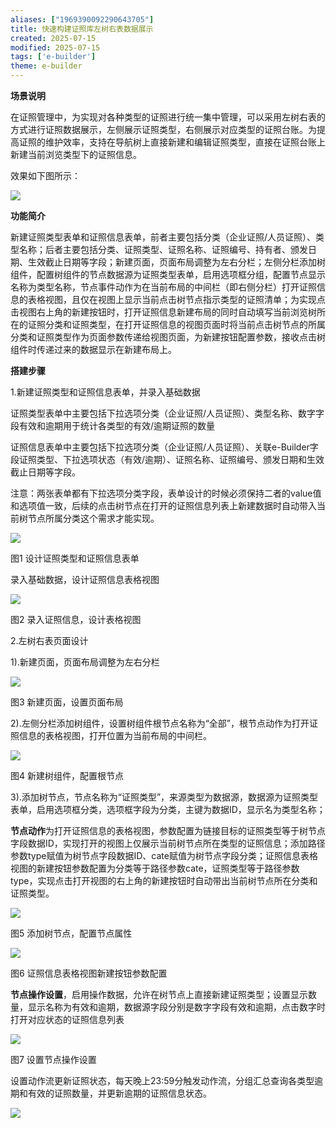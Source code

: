 ```yaml
---
aliases: ["1969390092290643705"]
title: 快速构建证照库左树右表数据展示
created: 2025-07-15
modified: 2025-07-15
tags: ['e-builder']
theme: e-builder
---
```


**场景说明**

在证照管理中，为实现对各种类型的证照进行统一集中管理，可以采用左树右表的方式进行证照数据展示，左侧展示证照类型，右侧展示对应类型的证照台账。为提高证照的维护效率，支持在导航树上直接新建和编辑证照类型，直接在证照台账上新建当前浏览类型下的证照信息。

效果如下图所示：

![](https://myhelpdoc.oss-cn-heyuan.aliyuncs.com/mdimages/4d9dd26d945b90f995170c2aec5829bb.jpg)

**功能简介**

新建证照类型表单和证照信息表单，前者主要包括分类（企业证照/人员证照）、类型名称；后者主要包括分类、证照类型、证照名称、证照编号、持有者、颁发日期、生效截止日期等字段；新建页面，页面布局调整为左右分栏；左侧分栏添加树组件，配置树组件的节点数据源为证照类型表单，启用选项框分组，配置节点显示名称为类型名称，节点事件动作为在当前布局的中间栏（即右侧分栏）打开证照信息的表格视图，且仅在视图上显示当前点击树节点指示类型的证照清单；为实现点击视图右上角的新建按钮时，打开证照信息新建布局的同时自动填写当前浏览树所在的证照分类和证照类型，在打开证照信息的视图页面时将当前点击树节点的所属分类和证照类型作为页面参数传递给视图页面，为新建按钮配置参数，接收点击树组件时传递过来的数据显示在新建布局上。

**搭建步骤**

1.新建证照类型和证照信息表单，并录入基础数据

证照类型表单中主要包括下拉选项分类（企业证照/人员证照）、类型名称、数字字段有效和逾期用于统计各类型的有效/逾期证照的数量

证照信息表单中主要包括下拉选项分类（企业证照/人员证照）、关联e-Builder字段证照类型、下拉选项状态（有效/逾期）、证照名称、证照编号、颁发日期和生效截止日期等字段。

注意：两张表单都有下拉选项分类字段，表单设计的时候必须保持二者的value值和选项值一致，后续的点击树节点在打开的证照信息列表上新建数据时自动带入当前树节点所属分类这个需求才能实现。

![](https://myhelpdoc.oss-cn-heyuan.aliyuncs.com/mdimages/9c705376bfd0f58e91163b2b8fb276ef.jpg)

图1 设计证照类型和证照信息表单

录入基础数据，设计证照信息表格视图

![](https://myhelpdoc.oss-cn-heyuan.aliyuncs.com/mdimages/38f788c98dbed30fd910299b30dd14d3.jpg)

图2 录入证照信息，设计表格视图

2.左树右表页面设计

1).新建页面，页面布局调整为左右分栏

![](https://myhelpdoc.oss-cn-heyuan.aliyuncs.com/mdimages/37dd8331b31c90133cc7bbd81e4038df.jpg)

图3 新建页面，设置页面布局

2).左侧分栏添加树组件，设置树组件根节点名称为“全部”，根节点动作为打开证照信息的表格视图，打开位置为当前布局的中间栏。

![](https://myhelpdoc.oss-cn-heyuan.aliyuncs.com/mdimages/78b9d1c70ef7057bf91ae92be4eae0b2.jpg)

图4 新建树组件，配置根节点

3).添加树节点，节点名称为“证照类型”，来源类型为数据源，数据源为证照类型表单，启用选项框分类，选项框字段为分类，主键为数据ID，显示名为类型名称；

**节点动作**为打开证照信息的表格视图，参数配置为链接目标的证照类型等于树节点字段数据ID，实现打开的视图上仅展示当前树节点所在类型的证照信息；添加路径参数type赋值为树节点字段数据ID、cate赋值为树节点字段分类；证照信息表格视图的新建按钮参数配置为分类等于路径参数cate，证照类型等于路径参数type，实现点击打开视图的右上角的新建按钮时自动带出当前树节点所在分类和证照类型。

![](https://myhelpdoc.oss-cn-heyuan.aliyuncs.com/mdimages/1a2ff4b88f93e3e3bcd9ac60aed77218.jpg)

图5 添加树节点，配置节点属性

![](https://myhelpdoc.oss-cn-heyuan.aliyuncs.com/mdimages/c26acd9aeb3fe6ab9b147d403f408c4e.jpg)

图6 证照信息表格视图新建按钮参数配置

**节点操作设置**，启用操作数据，允许在树节点上直接新建证照类型；设置显示数量，显示名称为有效和逾期，数据源字段分别是数字字段有效和逾期，点击数字时打开对应状态的证照信息列表

![](https://myhelpdoc.oss-cn-heyuan.aliyuncs.com/mdimages/9631d996342a40398736bd483728d1a8.jpg)

图7 设置节点操作设置

设置动作流更新证照状态，每天晚上23:59分触发动作流，分组汇总查询各类型逾期和有效的证照数量，并更新逾期的证照信息状态。

![](https://myhelpdoc.oss-cn-heyuan.aliyuncs.com/mdimages/48442771c3662012d2d4554f402caa4d.jpg)

